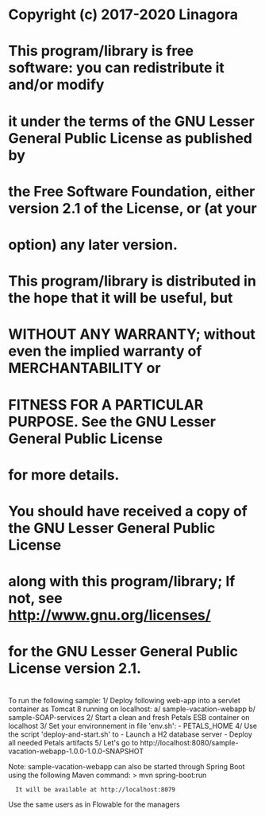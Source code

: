 #
# Copyright (c) 2017-2020 Linagora
#
# This program/library is free software: you can redistribute it and/or modify
# it under the terms of the GNU Lesser General Public License as published by
# the Free Software Foundation, either version 2.1 of the License, or (at your
# option) any later version.
#
# This program/library is distributed in the hope that it will be useful, but
# WITHOUT ANY WARRANTY; without even the implied warranty of MERCHANTABILITY or
# FITNESS FOR A PARTICULAR PURPOSE. See the GNU Lesser General Public License
# for more details.
#
# You should have received a copy of the GNU Lesser General Public License
# along with this program/library; If not, see http://www.gnu.org/licenses/
# for the GNU Lesser General Public License version 2.1.
#

To run the following sample:
  1/ Deploy following web-app into a servlet container as Tomcat 8 running on localhost:
     a/ sample-vacation-webapp
     b/ sample-SOAP-services
  2/ Start a clean and fresh Petals ESB container on localhost
  3/ Set your environnement in file 'env.sh':
       - PETALS_HOME
  4/ Use the script 'deploy-and-start.sh' to
       - Launch a H2 database server
       - Deploy all needed Petals artifacts
  5/ Let's go to http://localhost:8080/sample-vacation-webapp-1.0.0-1.0.0-SNAPSHOT
  
Note: sample-vacation-webapp can also be started through Spring Boot using the following
      Maven command:
         > mvn spring-boot:run
         
      It will be available at http://localhost:8079

Use the same users as in Flowable for the managers
